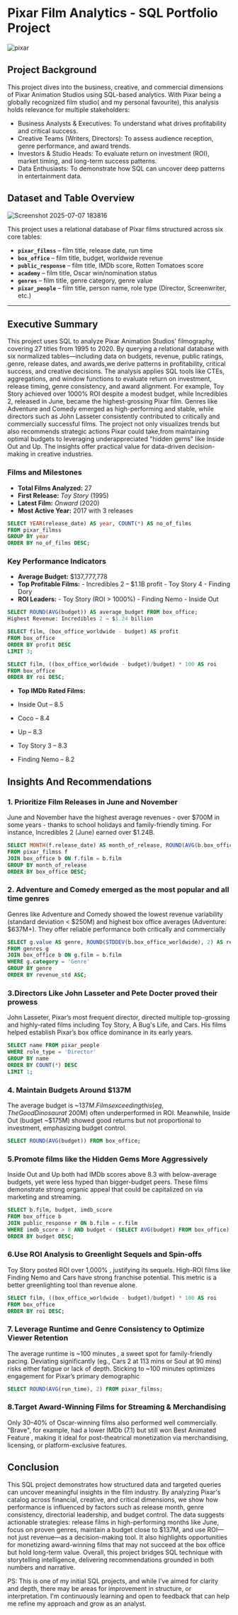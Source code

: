 # Pixar Film Analytics - SQL Portfolio Project

![pixar](https://github.com/user-attachments/assets/e68b6e24-1d11-4bd4-a08d-91445e46e47a)


## Project Background

This project dives into the business, creative, and commercial dimensions of Pixar Animation Studios using SQL-based analytics. With Pixar being a globally recognized film studio( and my personal favourite), this analysis holds relevance for multiple stakeholders:

- Business Analysts & Executives: To understand what drives profitability and critical success.
- Creative Teams (Writers, Directors): To assess audience reception, genre performance, and award trends.
- Investors & Studio Heads: To evaluate return on investment (ROI), market timing, and long-term success patterns.
- Data Enthusiasts: To demonstrate how SQL can uncover deep patterns in entertainment data.


## Dataset and Table Overview

![Screenshot 2025-07-07 183816](https://github.com/user-attachments/assets/15fbd7af-9d2e-4356-9217-90d981f7bf69)



This project uses a relational database of Pixar films structured across six core tables:

- **`pixar_filmss`** – film title, release date, run time  
- **`box_office`** – film title, budget, worldwide revenue  
- **`public_response`** – film title, IMDb score, Rotten Tomatoes score  
- **`academy`** – film title, Oscar win/nomination status  
- **`genres`** – film title, genre category, genre value  
- **`pixar_people`** – film title, person name, role type (Director, Screenwriter, etc.)

---

##  Executive Summary
This project uses SQL to analyze Pixar Animation Studios' filmography, covering 27 titles from 1995 to 2020. By querying a relational database with six normalized tables—including data on budgets, revenue, public ratings, genre, release dates, and awards,we derive patterns in profitability, critical success, and creative decisions. The analysis applies SQL tools like CTEs, aggregations, and window functions to evaluate return on investment, release timing, genre consistency, and award alignment. For example, Toy Story achieved over 1000% ROI despite a modest budget, while Incredibles 2, released in June, became the highest-grossing Pixar film. Genres like Adventure and Comedy emerged as high-performing and stable, while directors such as John Lasseter consistently contributed to critically and commercially successful films. The project not only visualizes trends but also recommends strategic actions Pixar could take,from maintaining optimal budgets to leveraging underappreciated "hidden gems" like Inside Out and Up. The insights offer practical value for data-driven decision-making in creative industries.

###  Films and Milestones

- **Total Films Analyzed:** 27  
- **First Release:** *Toy Story* (1995)  
- **Latest Film:** *Onward* (2020)  
- **Most Active Year:** 2017 with 3 releases

```sql
SELECT YEAR(release_date) AS year, COUNT(*) AS no_of_films
FROM pixar_filmss
GROUP BY year
ORDER BY no_of_films DESC;
```

### Key Performance Indicators

- **Average Budget:** $137,777,778
- **Top Profitable Films:**
      - Incredibles 2 – $1.1B profit
      - Toy Story 4
      - Finding Dory
- **ROI Leaders:**
      - Toy Story (ROI > 1000%)
      - Finding Nemo
      - Inside Out

```sql
SELECT ROUND(AVG(budget)) AS average_budget FROM box_office;
Highest Revenue: Incredibles 2 – $1.24 billion

SELECT film, (box_office_worldwide - budget) AS profit
FROM box_office
ORDER BY profit DESC
LIMIT 3;

SELECT film, ((box_office_worldwide - budget)/budget) * 100 AS roi
FROM box_office
ORDER BY roi DESC;
```

- **Top IMDb Rated Films:**

- Inside Out – 8.5
- Coco – 8.4
- Up – 8.3
- Toy Story 3 – 8.3
- Finding Nemo – 8.2


## Insights And Recommendations

### 1. Prioritize Film Releases in June and November
June and November have the highest average revenues - over $700M in some years - thanks to school holidays and family-friendly timing. For instance, Incredibles 2 (June) earned over $1.24B.

```sql
SELECT MONTH(f.release_date) AS month_of_release, ROUND(AVG(b.box_office_worldwide)) AS box_office
FROM pixar_filmss f
JOIN box_office b ON f.film = b.film
GROUP BY month_of_release
ORDER BY box_office DESC;
```



### 2. Adventure and Comedy emerged as the most popular and all time genres
Genres like Adventure and Comedy showed the lowest revenue variability (standard deviation < $250M) and highest box office averages (Adventure: $637M+). They offer reliable performance both critically and commercially

```sql
SELECT g.value AS genre, ROUND(STDDEV(b.box_office_worldwide), 2) AS revenue_std
FROM genres g
JOIN box_office b ON g.film = b.film
WHERE g.category = 'Genre'
GROUP BY genre
ORDER BY revenue_std ASC;
```


### 3.Directors Like John Lasseter and Pete Docter proved their prowess
John Lasseter, Pixar’s most frequent director, directed multiple top-grossing and highly-rated films including Toy Story, A Bug's Life, and Cars. His films helped establish Pixar’s box office dominance in its early years.

```sql
SELECT name FROM pixar_people
WHERE role_type = 'Director'
GROUP BY name
ORDER BY COUNT(*) DESC
LIMIT 1;
```

###  4. Maintain Budgets Around $137M
The average budget is ~$137M. Films exceeding this (eg, The Good Dinosaur at ~$200M) often underperformed in ROI. Meanwhile, Inside Out (budget ~$175M) showed good returns but not proportional to investment, emphasizing budget control.

```sql
SELECT ROUND(AVG(budget)) FROM box_office;
```

### 5.Promote films like the Hidden Gems More Aggressively
Inside Out and Up both had IMDb scores above 8.3 with below-average budgets, yet were less hyped than bigger-budget peers. These films demonstrate strong organic appeal that could be capitalized on via marketing and streaming.

```sql
SELECT b.film, budget, imdb_score
FROM box_office b
JOIN public_response r ON b.film = r.film
WHERE imdb_score > 8 AND budget < (SELECT AVG(budget) FROM box_office)
ORDER BY budget DESC;
```

### 6.Use ROI Analysis to Greenlight Sequels and Spin-offs
Toy Story posted ROI over 1,000% , justifying its sequels. High-ROI films like Finding Nemo and Cars have strong franchise potential. This metric is a better greenlighting tool than revenue alone.

```sql
SELECT film, ((box_office_worldwide - budget)/budget) * 100 AS roi
FROM box_office
ORDER BY roi DESC;
```

### 7. Leverage Runtime and Genre Consistency to Optimize Viewer Retention
The average runtime is ~100 minutes , a sweet spot for family-friendly pacing. Deviating significantly (eg., Cars 2 at 113 mins or Soul at 90 mins) risks either fatigue or lack of depth. Sticking to ~100 minutes optimizes engagement for Pixar’s primary demographic

```sql
SELECT ROUND(AVG(run_time), 2) FROM pixar_filmss;
```

### 8.Target Award-Winning Films for Streaming & Merchandising
Only 30–40% of Oscar-winning films also performed well commercially. "Brave", for example, had a lower IMDb (7.1) but still won Best Animated Feature , making it ideal for post-theatrical monetization via merchandising, licensing, or platform-exclusive features.



## Conclusion

This SQL project demonstrates how structured data and targeted queries can uncover meaningful insights in the film industry. By analyzing Pixar's catalog across financial, creative, and critical dimensions, we show how performance is influenced by factors such as release month, genre consistency, directorial leadership, and budget control. The data suggests actionable strategies: release films in high-performing months like June, focus on proven genres, maintain a budget close to $137M, and use ROI—not just revenue—as a decision-making tool. It also highlights opportunities for monetizing award-winning films that may not succeed at the box office but hold long-term value. Overall, this project bridges SQL technique with storytelling intelligence, delivering recommendations grounded in both numbers and narrative.


PS: This is one of my initial SQL projects, and while I’ve aimed for clarity and depth, there may be areas for improvement in structure, or interpretation. I'm continuously learning and open to feedback that can help me refine my approach and grow as an analyst.




















